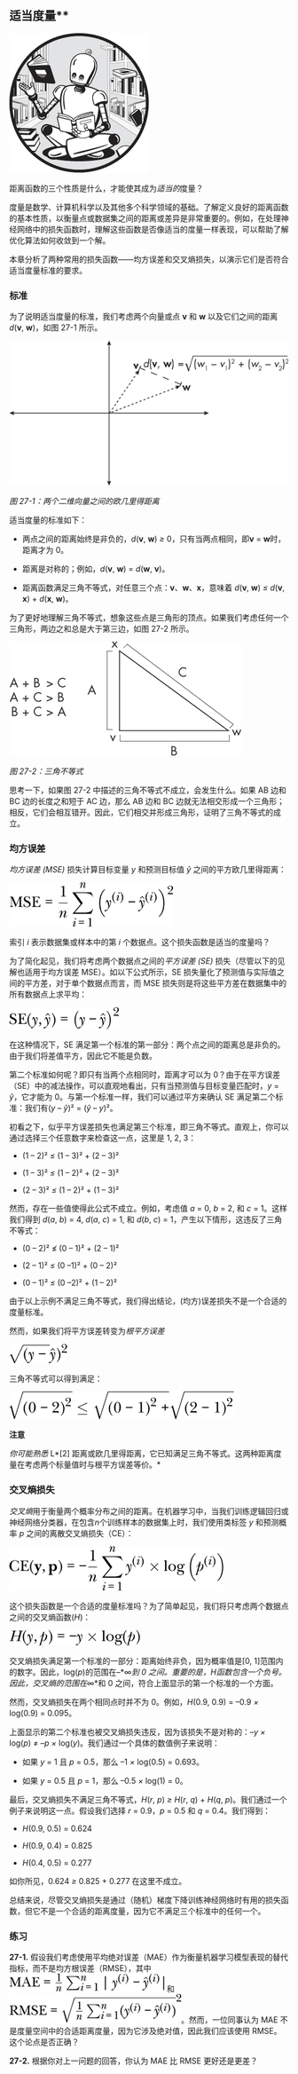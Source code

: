 ## 适当度量**

![Image](img/common.jpg)

距离函数的三个性质是什么，才能使其成为*适当的*度量？

度量是数学、计算机科学以及其他多个科学领域的基础。了解定义良好的距离函数的基本性质，以衡量点或数据集之间的距离或差异是非常重要的。例如，在处理神经网络中的损失函数时，理解这些函数是否像适当的度量一样表现，可以帮助了解优化算法如何收敛到一个解。

本章分析了两种常用的损失函数——均方误差和交叉熵损失，以演示它们是否符合适当度量标准的要求。

### **标准**

为了说明适当度量的标准，我们考虑两个向量或点 **v** 和 **w** 以及它们之间的距离 *d*(**v**, **w**)，如图 27-1 所示。

![Image](img/27fig01.jpg)

*图 27-1：两个二维向量之间的欧几里得距离*

适当度量的标准如下：

+   两点之间的距离始终是非负的，*d*(**v**, **w**) *≥* 0，只有当两点相同，即**v** = **w**时，距离才为 0。

+   距离是对称的；例如，*d*(**v**, **w**) = *d*(**w**, **v**)。

+   距离函数满足三角不等式，对任意三个点：**v**、**w**、**x**，意味着 *d*(**v**, **w**) *≤* *d*(**v**, **x**) + *d*(**x**, **w**)。

为了更好地理解三角不等式，想象这些点是三角形的顶点。如果我们考虑任何一个三角形，两边之和总是大于第三边，如图 27-2 所示。

![Image](img/27fig02.jpg)

*图 27-2：三角不等式*

思考一下，如果图 27-2 中描述的三角不等式不成立，会发生什么。如果 AB 边和 BC 边的长度之和短于 AC 边，那么 AB 边和 BC 边就无法相交形成一个三角形；相反，它们会相互错开。因此，它们相交并形成三角形，证明了三角不等式的成立。

### **均方误差**

*均方误差 (MSE)* 损失计算目标变量 *y* 和预测目标值 *ŷ* 之间的平方欧几里得距离：

![Image](img/f0180-01.jpg)

索引 *i* 表示数据集或样本中的第 *i* 个数据点。这个损失函数是适当的度量吗？

为了简化起见，我们将考虑两个数据点之间的*平方误差 (SE)* 损失（尽管以下的见解也适用于均方误差 MSE）。如以下公式所示，SE 损失量化了预测值与实际值之间的平方差，对于单个数据点而言，而 MSE 损失则是将这些平方差在数据集中的所有数据点上求平均：

![Image](img/f0181-01.jpg)

在这种情况下，SE 满足第一个标准的第一部分：两个点之间的距离总是非负的。由于我们将差值平方，因此它不能是负数。

第二个标准如何呢？即只有当两个点相同时，距离才可以为 0？由于在平方误差（SE）中的减法操作，可以直观地看出，只有当预测值与目标变量匹配时，*y* = *ŷ*，它才能为 0。与第一个标准一样，我们可以通过平方来确认 SE 满足第二个标准：我们有(*y* – *ŷ*)² = (*ŷ* – *y*)²。

初看之下，似乎平方误差损失也满足第三个标准，即三角不等式。直观上，你可以通过选择三个任意数字来检查这一点，这里是 1, 2, 3：

+   (1 – 2)² *≤* (1 – 3)² + (2 – 3)²

+   (1 – 3)² *≤* (1 – 2)² + (2 – 3)²

+   (2 – 3)² *≤* (1 – 2)² + (1 – 3)²

然而，存在一些值使得此公式不成立。例如，考虑值 *a* = 0, *b* = 2, 和 *c* = 1。这样我们得到 *d*(*a*, *b*) = 4, *d*(*a*, *c*) = 1, 和 *d*(*b*, *c*) = 1，产生以下情形，这违反了三角不等式：

+   (0 – 2)² ≰ (0 – 1)² + (2 – 1)²

+   (2 – 1)² *≤* (0 –1)² + (0 – 2)²

+   (0 – 1)² *≤* (0 –2)² + (1 – 2)²

由于以上示例不满足三角不等式，我们得出结论，(均方)误差损失不是一个合适的度量标准。

然而，如果我们将平方误差转变为*根平方误差*

![Image](img/f0181-02.jpg)

三角不等式可以得到满足：

![Image](img/f0181-03.jpg)

**注意**

*你可能熟悉* L*[2] 距离或欧几里得距离，它已知满足三角不等式。这两种距离度量在考虑两个标量值时与根平方误差等价。*

### **交叉熵损失**

*交叉熵*用于衡量两个概率分布之间的距离。在机器学习中，当我们训练逻辑回归或神经网络分类器，在包含*n*个训练样本的数据集上时，我们使用类标签 *y* 和预测概率 *p* 之间的离散交叉熵损失（CE）：

![Image](img/f0182-01.jpg)

这个损失函数是一个合适的度量标准吗？为了简单起见，我们将只考虑两个数据点之间的交叉熵函数(*H*)：

![Image](img/f0182-02.jpg)

交叉熵损失满足第一个标准的一部分：距离始终非负，因为概率值是[0, 1]范围内的数字。因此，log(*p*)的范围在–*∞*到 0 之间。重要的是，*H*函数包含一个负号。因此，交叉熵的范围在*∞*和 0 之间，符合上面显示的第一个标准的一个方面。

然而，交叉熵损失在两个相同点时并不为 0。例如，*H*(0.9, 0.9) = –0.9 *×* log(0.9) = 0.095。

上面显示的第二个标准也被交叉熵损失违反，因为该损失不是对称的：–*y ×* log(*p*) ≠ –*p ×* log(*y*)。我们通过一个具体的数值例子来说明：

+   如果 *y* = 1 且 *p* = 0.5，那么 –1 *×* log(0.5) = 0.693。

+   如果 *y* = 0.5 且 *p* = 1，那么 –0.5 *×* log(1) = 0。

最后，交叉熵损失不满足三角不等式，*H*(*r*, *p*) *≥ H*(*r*, *q*) + *H*(*q*, *p*)。我们通过一个例子来说明这一点。假设我们选择 *r* = 0.9，*p* = 0.5 和 *q* = 0.4。我们得到：

+   *H*(0.9, 0.5) = 0.624

+   *H*(0.9, 0.4) = 0.825

+   *H*(0.4, 0.5) = 0.277

如你所见，0.624 *≥* 0.825 + 0.277 在这里不成立。

总结来说，尽管交叉熵损失是通过（随机）梯度下降训练神经网络时有用的损失函数，但它不是一个合适的距离度量，因为它不满足三个标准中的任何一个。

### **练习**

**27-1.** 假设我们考虑使用平均绝对误差（MAE）作为衡量机器学习模型表现的替代指标，而不是均方根误差（RMSE），其中 ![Image](img/f0183-01.jpg) 和 ![Image](img/f0183-02.jpg)。然而，一位同事认为 MAE 不是度量空间中的合适距离度量，因为它涉及绝对值，因此我们应该使用 RMSE。这个论点是否正确？

**27-2.** 根据你对上一问题的回答，你认为 MAE 比 RMSE 更好还是更差？
